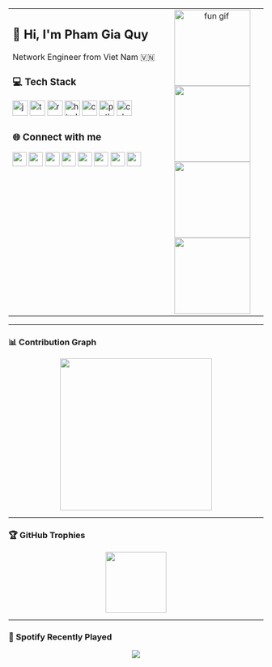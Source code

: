 <table>
<tr>
<td width="60%" valign="top">

## 👋 Hi, I'm Pham Gia Quy  
Network Engineer from Viet Nam 🇻🇳  

### 💻 Tech Stack
<div>
  <img src="https://cdn.jsdelivr.net/gh/devicons/devicon/icons/javascript/javascript-original.svg" height="30" alt="javascript" />
  <img src="https://cdn.jsdelivr.net/gh/devicons/devicon/icons/typescript/typescript-original.svg" height="30" alt="typescript" />
  <img src="https://cdn.jsdelivr.net/gh/devicons/devicon/icons/react/react-original.svg" height="30" alt="react" />
  <img src="https://cdn.jsdelivr.net/gh/devicons/devicon/icons/html5/html5-original.svg" height="30" alt="html5" />
  <img src="https://cdn.jsdelivr.net/gh/devicons/devicon/icons/css3/css3-original.svg" height="30" alt="css3" />
  <img src="https://cdn.jsdelivr.net/gh/devicons/devicon/icons/python/python-original.svg" height="30" alt="python" />
  <img src="https://cdn.jsdelivr.net/gh/devicons/devicon/icons/csharp/csharp-original.svg" height="30" alt="csharp" />
</div>

### 🌐 Connect with me
<div>
  <img src="https://img.shields.io/static/v1?message=Youtube&logo=youtube&label=&color=FF0000&logoColor=white&style=flat" height="28" />
  <img src="https://img.shields.io/static/v1?message=Instagram&logo=instagram&label=&color=E4405F&logoColor=white&style=flat" height="28" />
  <img src="https://img.shields.io/static/v1?message=Twitch&logo=twitch&label=&color=9146FF&logoColor=white&style=flat" height="28" />
  <img src="https://img.shields.io/static/v1?message=Discord&logo=discord&label=&color=7289DA&logoColor=white&style=flat" height="28" />
  <img src="https://img.shields.io/static/v1?message=Gmail&logo=gmail&label=&color=D14836&logoColor=white&style=flat" height="28" />
  <img src="https://img.shields.io/static/v1?message=LinkedIn&logo=linkedin&label=&color=0077B5&logoColor=white&style=flat" height="28" />
  <img src="https://img.shields.io/static/v1?message=Facebook&logo=facebook&label=&color=1877F2&logoColor=white&style=flat" height="28" />
  <img src="https://img.shields.io/static/v1?message=TryHackMe&logo=tryhackme&label=&color=88cc14&logoColor=white&style=flat" height="28" />
</div>

</td>
<td width="40%" align="center" valign="top">

<img src="https://i.imgflip.com/a2q63m.gif" height="150" alt="fun gif" />

<div>
  <img src="https://github-readme-stats.vercel.app/api?username=giaquy2000and4&show_icons=true&theme=dracula&count_private=true" height="150" />
  <img src="https://github-readme-stats.vercel.app/api/top-langs?username=giaquy2000and4&layout=compact&langs_count=5&theme=dracula" height="150" />
  <img src="https://streak-stats.demolab.com?user=giaquy2000and4&theme=dracula" height="150" />
</div>

</td>
</tr>
</table>

---

### 📊 Contribution Graph
<div align="center">
  <img src="https://github-readme-activity-graph.vercel.app/graph?username=giaquy2000and4&theme=react&radius=16&area=true" height="300" />
</div>

---

### 🏆 GitHub Trophies
<div align="center">
  <img src="https://github-profile-trophy.vercel.app?username=giaquy2000and4&theme=dracula&margin-w=8&margin-h=8" height="120" />
</div>

---

### 🎵 Spotify Recently Played
<div align="center">
  <a href="https://open.spotify.com/user/31we2feehxax5jobq6vehtdd232q">
    <img src="https://spotify-recently-played-readme.vercel.app/api?user=31we2feehxax5jobq6vehtdd232q&count=6&width=1000" style="max-width:100%;" />
  </a>
</div>
